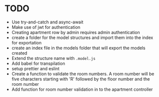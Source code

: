 # TODO

- Use try-and-catch and async-await
- Make use of jwt for authentication
- Creating apartment row by admin requires admin authentication
- create a folder for the model structures and import them into the index for exportation
- create an index file in the models folder that will export the models created
- Extend the structure name with `.model.js`
- Add babel for transpilation
- setup prettier and eslint
- Create a function to validate the room numbers. A room number will be five characters starting with 'R' followed by the floor number and the room number
- Add function for room number validation in to the apartment controller
